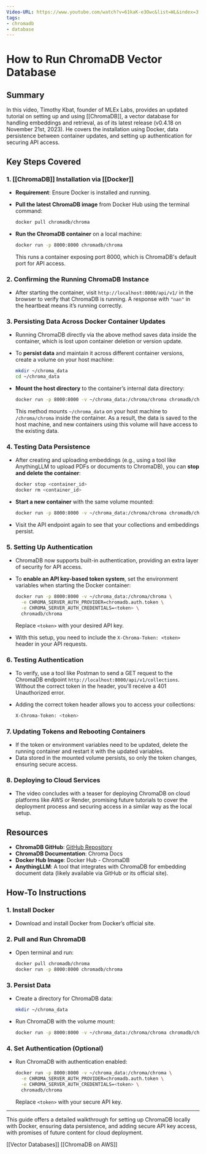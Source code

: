 ```yaml
---
Video-URL: https://www.youtube.com/watch?v=61kaK-e3Owc&list=WL&index=3
tags:
- chromadb
- database
---
```


# How to Run ChromaDB Vector Database

## Summary

In this video, Timothy Kbat, founder of MLEx Labs, provides an updated tutorial on setting up and using [[ChromaDB]], a vector database for handling embeddings and retrieval, as of its latest release (v0.4.18 on November 21st, 2023). He covers the installation using Docker, data persistence between container updates, and setting up authentication for securing API access.

## Key Steps Covered

### 1. [[ChromaDB]] Installation via [[Docker]]

- **Requirement**: Ensure Docker is installed and running.
- **Pull the latest ChromaDB image** from Docker Hub using the terminal command:

    ```bash
    docker pull chromadb/chroma
    ```

- **Run the ChromaDB container** on a local machine:

    ```bash
    docker run -p 8000:8000 chromadb/chroma
    ```

    This runs a container exposing port 8000, which is ChromaDB's default port for API access.

### 2. Confirming the Running ChromaDB Instance

- After starting the container, visit `http://localhost:8000/api/v1/` in the browser to verify that ChromaDB is running. A response with `"nan"` in the heartbeat means it’s running correctly.

### 3. Persisting Data Across Docker Container Updates

- Running ChromaDB directly via the above method saves data inside the container, which is lost upon container deletion or version update.
- To **persist data** and maintain it across different container versions, create a volume on your host machine:

    ```bash
    mkdir ~/chroma_data
    cd ~/chroma_data
    ```

- **Mount the host directory** to the container’s internal data directory:

    ```bash
    docker run -p 8000:8000 -v ~/chroma_data:/chroma/chroma chromadb/chroma
    ```

    This method mounts `~/chroma_data` on your host machine to `/chroma/chroma` inside the container. As a result, the data is saved to the host machine, and new containers using this volume will have access to the existing data.

### 4. Testing Data Persistence

- After creating and uploading embeddings (e.g., using a tool like AnythingLLM to upload PDFs or documents to ChromaDB), you can **stop and delete the container**:

    ```bash
    docker stop <container_id>
    docker rm <container_id>
    ```

- **Start a new container** with the same volume mounted:

    ```bash
    docker run -p 8000:8000 -v ~/chroma_data:/chroma/chroma chromadb/chroma
    ```

- Visit the API endpoint again to see that your collections and embeddings persist.

### 5. Setting Up Authentication

- ChromaDB now supports built-in authentication, providing an extra layer of security for API access.
- To **enable an API key-based token system**, set the environment variables when starting the Docker container:

    ```bash
    docker run -p 8000:8000 -v ~/chroma_data:/chroma/chroma \
      -e CHROMA_SERVER_AUTH_PROVIDER=chromadb.auth.token \
      -e CHROMA_SERVER_AUTH_CREDENTIALS=<token> \
      chromadb/chroma
    ```

    Replace `<token>` with your desired API key.

- With this setup, you need to include the `X-Chroma-Token: <token>` header in your API requests.

### 6. Testing Authentication

- To verify, use a tool like Postman to send a GET request to the ChromaDB endpoint `http://localhost:8000/api/v1/collections`. Without the correct token in the header, you'll receive a 401 Unauthorized error.
- Adding the correct token header allows you to access your collections:

    ```bash
    X-Chroma-Token: <token>
    ```

### 7. Updating Tokens and Rebooting Containers

- If the token or environment variables need to be updated, delete the running container and restart it with the updated variables.
- Data stored in the mounted volume persists, so only the token changes, ensuring secure access.

### 8. Deploying to Cloud Services

- The video concludes with a teaser for deploying ChromaDB on cloud platforms like AWS or Render, promising future tutorials to cover the deployment process and securing access in a similar way as the local setup.

## Resources

- **ChromaDB GitHub**: [GitHub Repository](https://github.com/chromadb/chroma)
- **ChromaDB Documentation**: Chroma Docs
- **Docker Hub Image**: Docker Hub - ChromaDB
- **AnythingLLM**: A tool that integrates with ChromaDB for embedding document data (likely available via GitHub or its official site).

## How-To Instructions

### 1. Install Docker

- Download and install Docker from Docker’s official site.

### 2. Pull and Run ChromaDB

- Open terminal and run:

    ```bash
    docker pull chromadb/chroma
    docker run -p 8000:8000 chromadb/chroma
    ```

### 3. Persist Data

- Create a directory for ChromaDB data:

    ```bash
    mkdir ~/chroma_data
    ```

- Run ChromaDB with the volume mount:

    ```bash
    docker run -p 8000:8000 -v ~/chroma_data:/chroma/chroma chromadb/chroma
    ```

### 4. Set Authentication (Optional)

- Run ChromaDB with authentication enabled:

    ```bash
    docker run -p 8000:8000 -v ~/chroma_data:/chroma/chroma \
      -e CHROMA_SERVER_AUTH_PROVIDER=chromadb.auth.token \
      -e CHROMA_SERVER_AUTH_CREDENTIALS=<token> \
      chromadb/chroma
    ```

    Replace `<token>` with your secure API key.

---

This guide offers a detailed walkthrough for setting up ChromaDB locally with Docker, ensuring data persistence, and adding secure API key access, with promises of future content for cloud deployment.

[[Vector Databases]]  [[ChromaDB on AWS]]
